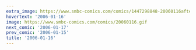 ```yaml
---
extra_image: https://www.smbc-comics.com/comics/1447298848-20060116after.png
hovertext: '2006-01-16'
image: https://www.smbc-comics.com/comics/20060116.gif
next_comic: '2006-01-17'
prev_comic: '2006-01-15'
title: '2006-01-16'
---
```



